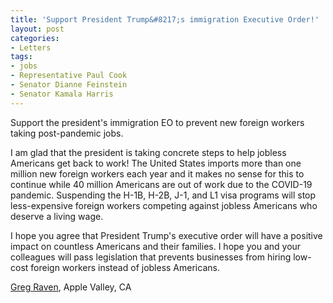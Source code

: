 ```yaml
---
title: 'Support President Trump&#8217;s immigration Executive Order!'
layout: post
categories:
- Letters
tags:
- jobs
- Representative Paul Cook
- Senator Dianne Feinstein
- Senator Kamala Harris
---
```


Support the president's immigration EO to prevent new foreign workers taking post-pandemic jobs.

I am glad that the president is taking concrete steps to help jobless Americans get back to work! The United States imports more than one million new foreign workers each year and it makes no sense for this to continue while 40 million Americans are out of work due to the COVID-19 pandemic. Suspending the H-1B, H-2B, J-1, and L1 visa programs will stop less-expensive foreign workers competing against jobless Americans who deserve a living wage.

I hope you agree that President Trump's executive order will have a positive impact on countless Americans and their families. I hope you and your colleagues will pass legislation that prevents businesses from hiring low-cost foreign workers instead of jobless Americans.

[Greg Raven](https://www.gregraven.org/), Apple Valley, CA